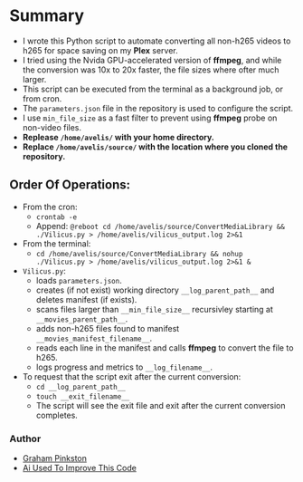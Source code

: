 # Summary

* I wrote this Python script to automate converting all non-h265 videos to h265 for space saving on my **Plex** server.
* I tried using the Nvida GPU-accelerated version of **ffmpeg**, and while the conversion was 10x to 20x faster, the file sizes where ofter much larger.
* This script can be executed from the terminal as a background job, or from cron.
* The `parameters.json` file in the repository is used to configure the script.
* I use `min_file_size` as a fast filter to prevent using **ffmpeg** probe on non-video files.
* **Replease `/home/avelis/` with your home directory.**
* **Replace `/home/avelis/source/` with the location where you cloned the repository.**

## Order Of Operations:
* From the cron:
    - `crontab -e`
    - Append: `@reboot cd /home/avelis/source/ConvertMediaLibrary && ./Vilicus.py > /home/avelis/vilicus_output.log 2>&1`
* From the terminal:
    - `cd /home/avelis/source/ConvertMediaLibrary && nohup ./Vilicus.py > /home/avelis/vilicus_output.log 2>&1 &`
* `Vilicus.py`:
    - loads `parameters.json`.
    - creates (if not exist) working directory `__log_parent_path__` and deletes manifest (if exists).
    - scans files larger than `__min_file_size__` recursivley starting at `__movies_parent_path__`.
    - adds non-h265 files found to manifest `__movies_manifest_filename__`.
    - reads each line in the manifest and calls **ffmpeg** to convert the file to h265.
	- logs progress and metrics to `__log_filename__`.
* To request that the script exit after the current conversion:
    - `cd __log_parent_path__`
	- `touch __exit_filename__`
	- The script will see the exit file and exit after the current conversion completes.

### Author
- [Graham Pinkston](https://github.com/avelis26)
- [Ai Used To Improve This Code](https://chat.openai.com/)
